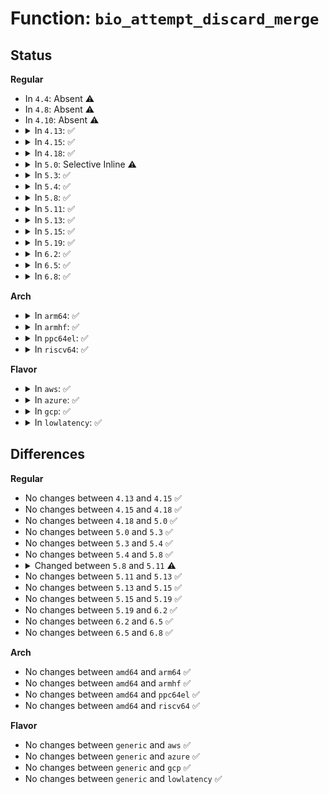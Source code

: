 # Function: <code>bio_attempt_discard_merge</code>

## Status
<b>Regular</b>
<ul>
<li>
In <code>4.4</code>: Absent ⚠️
</li>
<li>
In <code>4.8</code>: Absent ⚠️
</li>
<li>
In <code>4.10</code>: Absent ⚠️
</li>
<li>
<details>
<summary>In <code>4.13</code>: ✅</summary>

```c
bool bio_attempt_discard_merge(struct request_queue *q, struct request *req, struct bio *bio);
```

**Collision:** Unique Global

**Inline:** No

**Transformation:** False

**Instances:**

```
In block/blk-core.c (ffffffff814262b0)
Location: block/blk-core.c:1628
Inline: False
Direct callers:
  - block/blk-core.c:blk_attempt_plug_merge
  - block/blk-mq-sched.c:__blk_mq_sched_bio_merge
```
**Symbols:**

```
ffffffff814262b0-ffffffff81426455: bio_attempt_discard_merge (STB_GLOBAL)
```
</details>
</li>
<li>
<details>
<summary>In <code>4.15</code>: ✅</summary>

```c
bool bio_attempt_discard_merge(struct request_queue *q, struct request *req, struct bio *bio);
```

**Collision:** Unique Global

**Inline:** No

**Transformation:** False

**Instances:**

```
In block/blk-core.c (ffffffff81451700)
Location: block/blk-core.c:1748
Inline: False
Direct callers:
  - block/blk-core.c:blk_attempt_plug_merge
  - block/blk-mq-sched.c:__blk_mq_sched_bio_merge
```
**Symbols:**

```
ffffffff81451700-ffffffff814518a5: bio_attempt_discard_merge (STB_GLOBAL)
```
</details>
</li>
<li>
<details>
<summary>In <code>4.18</code>: ✅</summary>

```c
bool bio_attempt_discard_merge(struct request_queue *q, struct request *req, struct bio *bio);
```

**Collision:** Unique Global

**Inline:** No

**Transformation:** False

**Instances:**

```
In block/blk-core.c (ffffffff81484970)
Location: block/blk-core.c:1845
Inline: False
Direct callers:
  - block/blk-core.c:blk_attempt_plug_merge
  - block/blk-mq-sched.c:blk_mq_bio_list_merge
  - block/blk-mq-sched.c:blk_mq_sched_try_merge
```
**Symbols:**

```
ffffffff81484970-ffffffff81484b20: bio_attempt_discard_merge (STB_GLOBAL)
```
</details>
</li>
<li>
<details>
<summary>In <code>5.0</code>: Selective Inline ⚠️</summary>

```c
bool bio_attempt_discard_merge(struct request_queue *q, struct request *req, struct bio *bio);
```

**Collision:** Unique Global

**Inline:** Selective

**Transformation:** False

**Instances:**

```
In block/blk-core.c (ffffffff8149f900)
Location: block/blk-core.c:641
Inline: True
Direct callers:
  - block/blk-core.c:blk_attempt_plug_merge
  - block/blk-mq-sched.c:blk_mq_bio_list_merge
  - block/blk-mq-sched.c:blk_mq_sched_try_merge
```
**Symbols:**

```
ffffffff8149f900-ffffffff8149fa9d: bio_attempt_discard_merge (STB_GLOBAL)
```
</details>
</li>
<li>
<details>
<summary>In <code>5.3</code>: ✅</summary>

```c
bool bio_attempt_discard_merge(struct request_queue *q, struct request *req, struct bio *bio);
```

**Collision:** Unique Global

**Inline:** No

**Transformation:** False

**Instances:**

```
In block/blk-core.c (ffffffff814cda10)
Location: block/blk-core.c:639
Inline: False
Direct callers:
  - block/blk-core.c:blk_attempt_plug_merge
  - block/blk-mq-sched.c:blk_mq_bio_list_merge
  - block/blk-mq-sched.c:blk_mq_sched_try_merge
```
**Symbols:**

```
ffffffff814cda10-ffffffff814cdbc2: bio_attempt_discard_merge (STB_GLOBAL)
```
</details>
</li>
<li>
<details>
<summary>In <code>5.4</code>: ✅</summary>

```c
bool bio_attempt_discard_merge(struct request_queue *q, struct request *req, struct bio *bio);
```

**Collision:** Unique Global

**Inline:** No

**Transformation:** False

**Instances:**

```
In block/blk-core.c (ffffffff814e6d30)
Location: block/blk-core.c:645
Inline: False
Direct callers:
  - block/blk-core.c:blk_attempt_plug_merge
  - block/blk-mq-sched.c:blk_mq_bio_list_merge
  - block/blk-mq-sched.c:blk_mq_sched_try_merge
```
**Symbols:**

```
ffffffff814e6d30-ffffffff814e6ee2: bio_attempt_discard_merge (STB_GLOBAL)
```
</details>
</li>
<li>
<details>
<summary>In <code>5.8</code>: ✅</summary>

```c
bool bio_attempt_discard_merge(struct request_queue *q, struct request *req, struct bio *bio);
```

**Collision:** Unique Global

**Inline:** No

**Transformation:** False

**Instances:**

```
In block/blk-core.c (ffffffff81545b00)
Location: block/blk-core.c:701
Inline: False
Direct callers:
  - block/blk-core.c:blk_attempt_plug_merge
  - block/blk-mq-sched.c:blk_mq_bio_list_merge
  - block/blk-mq-sched.c:blk_mq_sched_try_merge
```
**Symbols:**

```
ffffffff81545b00-ffffffff81545caa: bio_attempt_discard_merge (STB_GLOBAL)
```
</details>
</li>
<li>
<details>
<summary>In <code>5.11</code>: ✅</summary>

```c
enum bio_merge_status bio_attempt_discard_merge(struct request_queue *q, struct request *req, struct bio *bio);
```

**Collision:** Unique Static

**Inline:** No

**Transformation:** False

**Instances:**

```
In block/blk-merge.c (ffffffff81567710)
Location: block/blk-merge.c:983
Inline: False
Direct callers:
  - block/blk-merge.c:blk_mq_sched_try_merge
```
**Symbols:**

```
ffffffff81567710-ffffffff81567903: bio_attempt_discard_merge (STB_LOCAL)
```
</details>
</li>
<li>
<details>
<summary>In <code>5.13</code>: ✅</summary>

```c
enum bio_merge_status bio_attempt_discard_merge(struct request_queue *q, struct request *req, struct bio *bio);
```

**Collision:** Unique Static

**Inline:** No

**Transformation:** False

**Instances:**

```
In block/blk-merge.c (ffffffff8156fda0)
Location: block/blk-merge.c:986
Inline: False
Direct callers:
  - block/blk-merge.c:blk_mq_sched_try_merge
```
**Symbols:**

```
ffffffff8156fda0-ffffffff8156ff85: bio_attempt_discard_merge (STB_LOCAL)
```
</details>
</li>
<li>
<details>
<summary>In <code>5.15</code>: ✅</summary>

```c
enum bio_merge_status bio_attempt_discard_merge(struct request_queue *q, struct request *req, struct bio *bio);
```

**Collision:** Unique Static

**Inline:** No

**Transformation:** False

**Instances:**

```
In block/blk-merge.c (ffffffff815d4440)
Location: block/blk-merge.c:969
Inline: False
Direct callers:
  - block/blk-merge.c:blk_mq_sched_try_merge
```
**Symbols:**

```
ffffffff815d4440-ffffffff815d4621: bio_attempt_discard_merge (STB_LOCAL)
```
</details>
</li>
<li>
<details>
<summary>In <code>5.19</code>: ✅</summary>

```c
enum bio_merge_status bio_attempt_discard_merge(struct request_queue *q, struct request *req, struct bio *bio);
```

**Collision:** Unique Static

**Inline:** No

**Transformation:** False

**Instances:**

```
In block/blk-merge.c (ffffffff81680290)
Location: block/blk-merge.c:966
Inline: False
Direct callers:
  - block/blk-merge.c:blk_mq_sched_try_merge
```
**Symbols:**

```
ffffffff81680290-ffffffff81680440: bio_attempt_discard_merge (STB_LOCAL)
```
</details>
</li>
<li>
<details>
<summary>In <code>6.2</code>: ✅</summary>

```c
enum bio_merge_status bio_attempt_discard_merge(struct request_queue *q, struct request *req, struct bio *bio);
```

**Collision:** Unique Static

**Inline:** No

**Transformation:** False

**Instances:**

```
In block/blk-merge.c (ffffffff8173d660)
Location: block/blk-merge.c:1035
Inline: False
Direct callers:
  - block/blk-merge.c:blk_mq_sched_try_merge
```
**Symbols:**

```
ffffffff8173d660-ffffffff8173d7e9: bio_attempt_discard_merge (STB_LOCAL)
```
</details>
</li>
<li>
<details>
<summary>In <code>6.5</code>: ✅</summary>

```c
enum bio_merge_status bio_attempt_discard_merge(struct request_queue *q, struct request *req, struct bio *bio);
```

**Collision:** Unique Static

**Inline:** No

**Transformation:** False

**Instances:**

```
In block/blk-merge.c (ffffffff81779be0)
Location: block/blk-merge.c:1031
Inline: False
Direct callers:
  - block/blk-merge.c:blk_mq_sched_try_merge
```
**Symbols:**

```
ffffffff81779be0-ffffffff81779d69: bio_attempt_discard_merge (STB_LOCAL)
```
</details>
</li>
<li>
<details>
<summary>In <code>6.8</code>: ✅</summary>

```c
enum bio_merge_status bio_attempt_discard_merge(struct request_queue *q, struct request *req, struct bio *bio);
```

**Collision:** Unique Static

**Inline:** No

**Transformation:** False

**Instances:**

```
In block/blk-merge.c (ffffffff817bbfb0)
Location: block/blk-merge.c:1027
Inline: False
Direct callers:
  - block/blk-merge.c:blk_mq_sched_try_merge
```
**Symbols:**

```
ffffffff817bbfb0-ffffffff817bc141: bio_attempt_discard_merge (STB_LOCAL)
```
</details>
</li>
</ul>
<b>Arch</b>
<ul>
<li>
<details>
<summary>In <code>arm64</code>: ✅</summary>

```c
bool bio_attempt_discard_merge(struct request_queue *q, struct request *req, struct bio *bio);
```

**Collision:** Unique Global

**Inline:** No

**Transformation:** False

**Instances:**

```
In block/blk-core.c (ffff8000105e4690)
Location: block/blk-core.c:645
Inline: False
Direct callers:
  - block/blk-core.c:blk_attempt_plug_merge
  - block/blk-mq-sched.c:blk_mq_bio_list_merge
  - block/blk-mq-sched.c:blk_mq_sched_try_merge
```
**Symbols:**

```
ffff8000105e4690-ffff8000105e484c: bio_attempt_discard_merge (STB_GLOBAL)
```
</details>
</li>
<li>
<details>
<summary>In <code>armhf</code>: ✅</summary>

```c
bool bio_attempt_discard_merge(struct request_queue *q, struct request *req, struct bio *bio);
```

**Collision:** Unique Global

**Inline:** No

**Transformation:** False

**Instances:**

```
In block/blk-core.c (c07918ec)
Location: block/blk-core.c:645
Inline: False
Direct callers:
  - block/blk-core.c:blk_attempt_plug_merge
  - block/blk-mq-sched.c:blk_mq_bio_list_merge
  - block/blk-mq-sched.c:blk_mq_sched_try_merge
```
**Symbols:**

```
c07918ec-c0791a8c: bio_attempt_discard_merge (STB_GLOBAL)
```
</details>
</li>
<li>
<details>
<summary>In <code>ppc64el</code>: ✅</summary>

```c
bool bio_attempt_discard_merge(struct request_queue *q, struct request *req, struct bio *bio);
```

**Collision:** Unique Global

**Inline:** No

**Transformation:** False

**Instances:**

```
In block/blk-core.c (c000000000778470)
Location: block/blk-core.c:645
Inline: False
Direct callers:
  - block/blk-core.c:blk_attempt_plug_merge
  - block/blk-mq-sched.c:blk_mq_bio_list_merge
  - block/blk-mq-sched.c:blk_mq_sched_try_merge
```
**Symbols:**

```
c000000000778470-c0000000007786c0: bio_attempt_discard_merge (STB_GLOBAL)
```
</details>
</li>
<li>
<details>
<summary>In <code>riscv64</code>: ✅</summary>

```c
bool bio_attempt_discard_merge(struct request_queue *q, struct request *req, struct bio *bio);
```

**Collision:** Unique Global

**Inline:** No

**Transformation:** False

**Instances:**

```
In block/blk-core.c (ffffffe000425df4)
Location: block/blk-core.c:645
Inline: False
Direct callers:
  - block/blk-core.c:blk_attempt_plug_merge
  - block/blk-mq-sched.c:blk_mq_bio_list_merge
  - block/blk-mq-sched.c:blk_mq_sched_try_merge
```
**Symbols:**

```
ffffffe000425df4-ffffffe000425f6e: bio_attempt_discard_merge (STB_GLOBAL)
```
</details>
</li>
</ul>
<b>Flavor</b>
<ul>
<li>
<details>
<summary>In <code>aws</code>: ✅</summary>

```c
bool bio_attempt_discard_merge(struct request_queue *q, struct request *req, struct bio *bio);
```

**Collision:** Unique Global

**Inline:** No

**Transformation:** False

**Instances:**

```
In block/blk-core.c (ffffffff814df310)
Location: block/blk-core.c:645
Inline: False
Direct callers:
  - block/blk-core.c:blk_attempt_plug_merge
  - block/blk-mq-sched.c:blk_mq_bio_list_merge
  - block/blk-mq-sched.c:blk_mq_sched_try_merge
```
**Symbols:**

```
ffffffff814df310-ffffffff814df4c2: bio_attempt_discard_merge (STB_GLOBAL)
```
</details>
</li>
<li>
<details>
<summary>In <code>azure</code>: ✅</summary>

```c
bool bio_attempt_discard_merge(struct request_queue *q, struct request *req, struct bio *bio);
```

**Collision:** Unique Global

**Inline:** No

**Transformation:** False

**Instances:**

```
In block/blk-core.c (ffffffff814cfcb0)
Location: block/blk-core.c:645
Inline: False
Direct callers:
  - block/blk-core.c:blk_attempt_plug_merge
  - block/blk-mq-sched.c:blk_mq_bio_list_merge
  - block/blk-mq-sched.c:blk_mq_sched_try_merge
```
**Symbols:**

```
ffffffff814cfcb0-ffffffff814cfe62: bio_attempt_discard_merge (STB_GLOBAL)
```
</details>
</li>
<li>
<details>
<summary>In <code>gcp</code>: ✅</summary>

```c
bool bio_attempt_discard_merge(struct request_queue *q, struct request *req, struct bio *bio);
```

**Collision:** Unique Global

**Inline:** No

**Transformation:** False

**Instances:**

```
In block/blk-core.c (ffffffff814db3a0)
Location: block/blk-core.c:645
Inline: False
Direct callers:
  - block/blk-core.c:blk_attempt_plug_merge
  - block/blk-mq-sched.c:blk_mq_bio_list_merge
  - block/blk-mq-sched.c:blk_mq_sched_try_merge
```
**Symbols:**

```
ffffffff814db3a0-ffffffff814db552: bio_attempt_discard_merge (STB_GLOBAL)
```
</details>
</li>
<li>
<details>
<summary>In <code>lowlatency</code>: ✅</summary>

```c
bool bio_attempt_discard_merge(struct request_queue *q, struct request *req, struct bio *bio);
```

**Collision:** Unique Global

**Inline:** No

**Transformation:** False

**Instances:**

```
In block/blk-core.c (ffffffff814f4210)
Location: block/blk-core.c:645
Inline: False
Direct callers:
  - block/blk-core.c:blk_attempt_plug_merge
  - block/blk-mq-sched.c:blk_mq_bio_list_merge
  - block/blk-mq-sched.c:blk_mq_sched_try_merge
```
**Symbols:**

```
ffffffff814f4210-ffffffff814f43c2: bio_attempt_discard_merge (STB_GLOBAL)
```
</details>
</li>
</ul>

## Differences
<b>Regular</b>
<ul>
<li>
No changes between <code>4.13</code> and <code>4.15</code> ✅
</li>
<li>
No changes between <code>4.15</code> and <code>4.18</code> ✅
</li>
<li>
No changes between <code>4.18</code> and <code>5.0</code> ✅
</li>
<li>
No changes between <code>5.0</code> and <code>5.3</code> ✅
</li>
<li>
No changes between <code>5.3</code> and <code>5.4</code> ✅
</li>
<li>
No changes between <code>5.4</code> and <code>5.8</code> ✅
</li>
<li>
<details>
<summary>Changed between <code>5.8</code> and <code>5.11</code> ⚠️</summary>
<ul>
<li>
<b>Return type changed. </b>
<code>bool</code> ➡️ <code>enum bio_merge_status</code>
</li>
</ul>
</details>
</li>
<li>
No changes between <code>5.11</code> and <code>5.13</code> ✅
</li>
<li>
No changes between <code>5.13</code> and <code>5.15</code> ✅
</li>
<li>
No changes between <code>5.15</code> and <code>5.19</code> ✅
</li>
<li>
No changes between <code>5.19</code> and <code>6.2</code> ✅
</li>
<li>
No changes between <code>6.2</code> and <code>6.5</code> ✅
</li>
<li>
No changes between <code>6.5</code> and <code>6.8</code> ✅
</li>
</ul>
<b>Arch</b>
<ul>
<li>
No changes between <code>amd64</code> and <code>arm64</code> ✅
</li>
<li>
No changes between <code>amd64</code> and <code>armhf</code> ✅
</li>
<li>
No changes between <code>amd64</code> and <code>ppc64el</code> ✅
</li>
<li>
No changes between <code>amd64</code> and <code>riscv64</code> ✅
</li>
</ul>
<b>Flavor</b>
<ul>
<li>
No changes between <code>generic</code> and <code>aws</code> ✅
</li>
<li>
No changes between <code>generic</code> and <code>azure</code> ✅
</li>
<li>
No changes between <code>generic</code> and <code>gcp</code> ✅
</li>
<li>
No changes between <code>generic</code> and <code>lowlatency</code> ✅
</li>
</ul>
